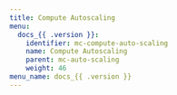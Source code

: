 ```yaml
---
title: Compute Autoscaling
menu:
  docs_{{ .version }}:
    identifier: mc-compute-auto-scaling
    name: Compute Autoscaling
    parent: mc-auto-scaling
    weight: 46
menu_name: docs_{{ .version }}
---
```

